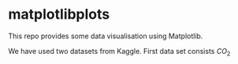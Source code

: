 # matplotlibplots
This repo provides some data visualisation using Matplotlib.

We have used two datasets from Kaggle. 
First data set consists $CO_2$
